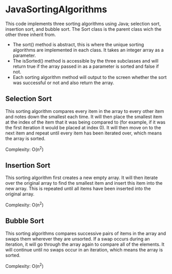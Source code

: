 # JavaSortingAlgorithms
This code implements three sorting algorithms using Java; selection sort, insertion sort, and bubble sort. The Sort class is the parent class wich the other three inherit from. 
- The sort() method is abstract, this is where the unique sorting algorithms are implemented in each class. It takes an integer array as a parameter. 
- The isSorted() method is accessible by the three subclasses and will return true if the array passed in as a parameter is sorted and false if not.
- Each sorting algorithm method will output to the screen whether the sort was successful or not and also return the array.

## Selection Sort
This sorting algorithm compares every item in the array to every other item and notes down the smallest each time. It will then place the smallest item at the index of the item that it was being compared to (for example, if it was the first iteration it would be placed at index 0). It will then move on to the next item and repeat until every item has been iterated over, which means the array is sorted.

Complexity: O(n<sup>2</sup>)

## Insertion Sort
This sorting algorithm first creates a new empty array. It will then iterate over the original array to find the smallest item and insert this item into the new array. This is repeated until all items have been inserted into the original array.

Complexity: O(n<sup>2</sup>)

## Bubble Sort
This sorting algorithms compares successive pairs of items in the array and swaps them wherever they are unsorted. If a swap occurs during an iteration, it will go through the array again to compare all of the elements. It will continue until no swaps occur in an iteration, which means the array is sorted.

Complexity: O(n<sup>2</sup>)
